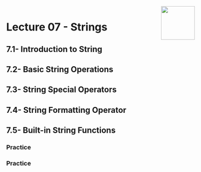 <img align="right" width="90" height="90" src="https://github.com/cs-MohamedAyman/Computer-Science-Textbooks/blob/master/logos/python.jpg">

# Lecture 07 - Strings
## 7.1- Introduction to String
## 7.2- Basic String Operations
## 7.3- String Special Operators
## 7.4- String Formatting Operator
## 7.5- Built-in String Functions
### Practice
### Practice
